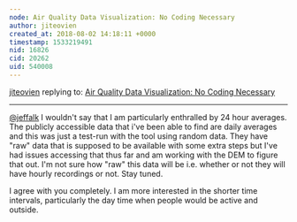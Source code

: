 ```yaml
---
node: Air Quality Data Visualization: No Coding Necessary
author: jiteovien
created_at: 2018-08-02 14:18:11 +0000
timestamp: 1533219491
nid: 16826
cid: 20262
uid: 540008
---
```




[jiteovien](../profile/jiteovien) replying to: [Air Quality Data Visualization: No Coding Necessary](../notes/jiteovien/08-01-2018/air-quality-data-visualization-no-coding-necessary)

----
[@jeffalk](/profile/jeffalk) I wouldn't say that I am particularly enthralled by 24 hour averages. The publicly accessible data that i've been able to find are daily averages and this was just a test-run with the tool using random data. They have "raw" data that is supposed to be available with some extra steps but I've had issues accessing that thus far and am working with the DEM to figure that out. I'm not sure how "raw" this data will be  i.e. whether or not they will have hourly recordings or not. Stay tuned.

I agree with you completely. I am more interested in the shorter time intervals, particularly the day time when people would be active and outside. 